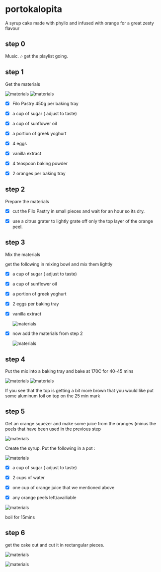# portokalopita


 A syrup cake made with phyllo and infused with orange for a great zesty flavour 
 
 
 
## step 0 


Music. :notes:  get the playlist going.
 
 
## step 1
 
Get the materials 


![materials](https://github.com/mamonu/portokalopita/raw/master/pics/DSC_0117.JPG)
![materials](https://github.com/mamonu/portokalopita/raw/master/pics/DSC_0118.JPG)

- [x] Filo Pastry 450g per baking tray
- [x] a cup of sugar ( adjust to taste)
- [x] a cup of sunflower oil
- [x] a portion of greek yoghurt
- [x] 4 eggs
- [x] vanilla extract
- [x] 4 teaspoon baking powder 
- [x] 2 oranges per baking tray


## step 2

  Prepare the materials

  - [x] cut the Filo Pastry in small pieces and wait for an hour so its dry.

  - [x] use a citrus grater to lightly grate off only the top layer of the orange peel.    


## step 3
 
Mix the materials 
    
get the following in mixing bowl and mix them lightly 

- [x] a cup of sugar ( adjust to taste)
- [x] a cup of sunflower oil
- [x] a portion of greek yoghurt
- [x] 2 eggs per baking tray
- [x] vanilla extract

   ![materials](https://github.com/mamonu/portokalopita/raw/master/pics/DSC_0119.JPG)

- [x] now add the materials from step 2

    ![materials](https://github.com/mamonu/portokalopita/raw/master/pics/DSC_0120.JPG)
    



## step 4
 
 
Put the mix into a baking tray and bake at 170C for 40-45 mins

 
   ![materials](https://github.com/mamonu/portokalopita/raw/master/pics/DSC_0121.JPG)
   ![materials](https://github.com/mamonu/portokalopita/raw/master/pics/DSC_0122.JPG) 
   
   
   
If you see that the top is getting a bit more brown that you would like put some aluminum foil on top on the 25 min mark
 


## step 5
 
 
 
 Get an orange squezer and make some juice from the oranges (minus the peels that have been used in the previous step

![materials](https://github.com/mamonu/portokalopita/raw/master/pics/DSC_0124.JPG) 
 
Create the syrup. Put the following in a pot :


![materials](https://github.com/mamonu/portokalopita/raw/master/pics/DSC_0123.JPG)
 
- [x] a cup of sugar ( adjust to taste)
- [x] 2 cups of water
- [x] one cup of orange juice that we mentioned above
- [x] any orange peels left/availiable


 ![materials](https://github.com/mamonu/portokalopita/raw/master/pics/DSC_0125.JPG)
 
 
 boil for 15mins 
 
  
## step 6


get the cake out and cut it in rectangular pieces.

 ![materials](https://github.com/mamonu/portokalopita/raw/master/pics/DSC_0126.JPG)
 
 ![materials](https://github.com/mamonu/portokalopita/raw/master/pics/DSC_0127.JPG)




 
 
 







